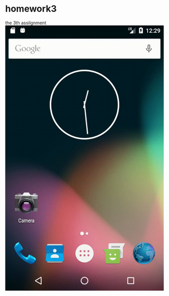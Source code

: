 # homework3
the 3th assilgnment
![image](https://github.com/hajunfeng/homework3/blob/master/weatherH/weather.gif)   
